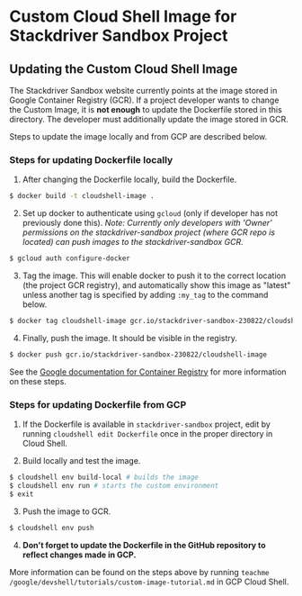 # Custom Cloud Shell Image for Stackdriver Sandbox Project

## Updating the Custom Cloud Shell Image
The Stackdriver Sandbox website currently points at the image stored in Google Container Registry (GCR). If a project developer wants to change the Custom Image, it is **not enough** to update the Dockerfile stored in this directory. The developer must additionally update the image stored in GCR.

Steps to update the image locally and from GCP are described below.

### Steps for updating Dockerfile locally
1. After changing the Dockerfile locally, build the Dockerfile. 

```bash
$ docker build -t cloudshell-image .
```

2. Set up docker to authenticate using `gcloud` (only if developer has not previously done this). *Note: Currently only developers with 'Owner' permissions on the stackdriver-sandbox project (where GCR repo is located) can push images to the stackdriver-sandbox GCR.*

```bash
$ gcloud auth configure-docker 
```
3. Tag the image. This will enable docker to push it to the correct location (the project GCR registry), and automatically show this image as "latest" unless another tag is specified by adding `:my_tag` to the command below.
```bash
$ docker tag cloudshell-image gcr.io/stackdriver-sandbox-230822/cloudshell-image
```

4. Finally, push the image. It should be visible in the registry.
```bash
$ docker push gcr.io/stackdriver-sandbox-230822/cloudshell-image
```

See the [Google documentation for Container Registry](https://cloud.google.com/container-registry/docs/quickstart)  for more information on these steps.

### Steps for updating Dockerfile from GCP
1. If the Dockerfile is available in `stackdriver-sandbox` project, edit by running `cloudshell edit Dockerfile` once in the proper directory in Cloud Shell.

2. Build locally and test the image.
```bash
$ cloudshell env build-local # builds the image
$ cloudshell env run # starts the custom environment
$ exit
```
3. Push the image to GCR.
```bash
$ cloudshell env push
```

4. **Don't forget to update the Dockerfile in the GitHub repository to reflect changes made in GCP.**

More information can be found on the steps above by running `teachme /google/devshell/tutorials/custom-image-tutorial.md` in GCP Cloud Shell.

